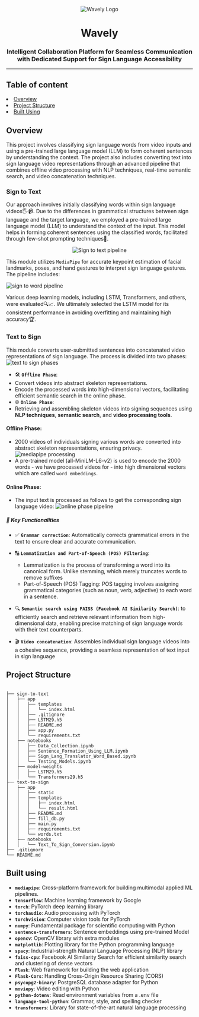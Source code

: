 


<p align="center">
  <img src="https://github.com/user-attachments/assets/c160f8fe-827a-4eef-b20d-2bed7090095f" alt="Wavely Logo" />
</p>
  <h1 align="center">Wavely</h1>
  
  <h3 align="center">  Intelligent Collaboration Platform for Seamless Communication with Dedicated Support for Sign Language Accessibility</h3>
<hr>
<h2> Table of content </h2>
<li><a href="#1">Overview</a> </li>
<li><a href="#2">Project Structure</a></li>
<li><a href="#3">Built Using</a></li>

<h2 id ="1"> Overview </h2>
This project involves classifying sign language words from video inputs and using a pre-trained large language model (LLM) to form coherent sentences by understanding the context. The project also includes converting text into sign language video representations through an advanced pipeline that combines offline video processing with NLP techniques, real-time semantic search, and video concatenation techniques.

### Sign to Text
Our approach involves initially classifying words within sign language videos🖐️📹. Due to the differences in grammatical structures between sign language and the target language, we employed a pre-trained large language model (LLM) to understand the context of the input. This model helps in forming coherent sentences using the classified words, facilitated through few-shot prompting techniques🎯.

<p align="center">
  <img src="https://github.com/user-attachments/assets/bca12acf-7760-468e-bd6b-a4e860c48c67" alt="Sign to text pipeline" />
</p>

This module utilizes `MediaPipe` for accurate keypoint estimation of facial landmarks, poses, and hand gestures to interpret sign language gestures. The pipeline includes:

![sign to word pipeline](https://github.com/user-attachments/assets/279a8b95-b874-425f-91b1-d849f20875a1)

Various deep learning models, including LSTM, Transformers, and others, were evaluated🔍📈. We ultimately selected the LSTM model for its consistent performance in avoiding overfitting and maintaining high accuracy🏆.

### Text to Sign

This module converts user-submitted sentences into concatenated video representations of sign language. The process is divided into two phases:
![text to sign phases](https://github.com/user-attachments/assets/3e7022ca-3587-4c58-aabf-7913f1300a47)

-  🛠️ **`Offline Phase`**:
  - Convert videos into abstract skeleton representations.
  - Encode the processed words into high-dimensional vectors, facilitating efficient semantic search in the online phase.
-  🌐 **`Online Phase`**:
  - Retrieving and assembling skeleton videos into signing sequences using **NLP techniques**, **semantic search**, and **video processing tools**.
  
#### Offline Phase: 
  - 2000 videos of individuals signing various words are converted into abstract skeleton representations, ensuring privacy.
![mediapipe processing](https://github.com/user-attachments/assets/a8be3543-bd0d-48d4-a84d-f93c025ccec1)
  - A pre-trained model (all-MiniLM-L6-v2) is used to encode the 2000 words - we have processed videos for - into high dimensional vectors which are called `word embeddings`.
#### Online Phase:
- The input text is processed as follows to get the corresponding sign language video:
![online phase pipeline](https://github.com/user-attachments/assets/0896f5d8-ae77-4cdd-915e-9325c3f0c140)

##### 🔑 Key Functionalities

- ✅ **`Grammar correction`**: Automatically corrects grammatical errors in the text to ensure clear and accurate communication.
      
- 🔠 **`Lemmatization and Part-of-Speech (POS) Filtering`**: 
  - Lemmatization is the process of transforming a word into its canonical form. Unlike stemming, which merely truncates words to remove suffixes
  - Part-of-Speech (POS) Tagging: POS tagging involves assigning grammatical categories (such as noun, verb, adjective) to each word in a sentence.
          
- 🔍 **`Semantic search using FAISS (Facebook AI Similarity Search)`**:  to efficiently search and retrieve relevant information from high-dimensional data, enabling precise matching of sign language words with their text counterparts.
      
- 🎬 **`Video concatenation`**: Assembles individual sign language videos into a cohesive sequence, providing a seamless representation of text input in sign language

<h2 id ="2"> Project Structure </h2>

```plaintext

├── sign-to-text
│   ├── app
│   │   ├── templates
│   │   │   └── index.html
│   │   ├── .gitignore
│   │   ├── LSTM29.h5
│   │   ├── README.md
│   │   ├── app.py
│   │   └── requirements.txt
│   ├── notebooks
│   │   ├── Data_Collection.ipynb
│   │   ├── Sentence_Formation_Using_LLM.ipynb
│   │   ├── Sign_Lang_Translator_Word_Based.ipynb
│   │   └── Testing_Models.ipynb
│   ├── model-weights
│   │   ├── LSTM29.h5
│   │   └── Transformers29.h5
├── text-to-sign
│   ├── app
│   │   ├── static
│   │   ├── templates
│   │   │   ├── index.html
│   │   │   └── result.html
│   │   ├── README.md
│   │   ├── fill_db.py
│   │   ├── main.py
│   │   ├── requirements.txt
│   │   └── words.txt
│   ├── notebooks
│   │   └── Text_To_Sign_Conversion.ipynb
├── .gitignore
└── README.md
```

<h2 id ="3">Built using </h2>

- **`mediapipe`**: Cross-platform framework for building multimodal applied ML pipelines.
- **`tensorflow`**: Machine learning framework by Google
- **`torch`**: PyTorch deep learning library 
- **`torchaudio`**: Audio processing with PyTorch 
- **`torchvision`**: Computer vision tools for PyTorch
- **`numpy`**: Fundamental package for scientific computing with Python 
- **`sentence-transformers`**: Sentence embeddings using pre-trained Model
- **`opencv`**: OpenCV library with extra modules
- **`matplotlib`**: Plotting library for the Python programming language 
- **`spacy`**: Industrial-strength Natural Language Processing (NLP) library
- **`faiss-cpu`**: Facebook AI Similarity Search for efficient similarity search and clustering of dense vectors 
- **`Flask`**: Web framework for building the web application
- **`Flask-Cors`**: Handling Cross-Origin Resource Sharing (CORS)
- **`psycopg2-binary`**: PostgreSQL database adapter for Python 
- **`moviepy`**: Video editing with Python 
- **`python-dotenv`**: Read environment variables from a .env file
- **`language-tool-python`**: Grammar, style, and spelling checker
- **`transformers`**: Library for state-of-the-art natural language processing







